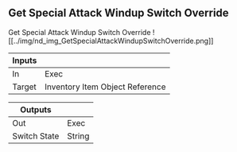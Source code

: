 ## Get Special Attack Windup Switch Override
Get Special Attack Windup Switch Override
![[../img/nd_img_GetSpecialAttackWindupSwitchOverride.png]]

|Inputs||
|--|--|
| In | Exec |
| Target | Inventory Item Object Reference |

|Outputs||
|--|--|
| Out | Exec |
| Switch State | String |
